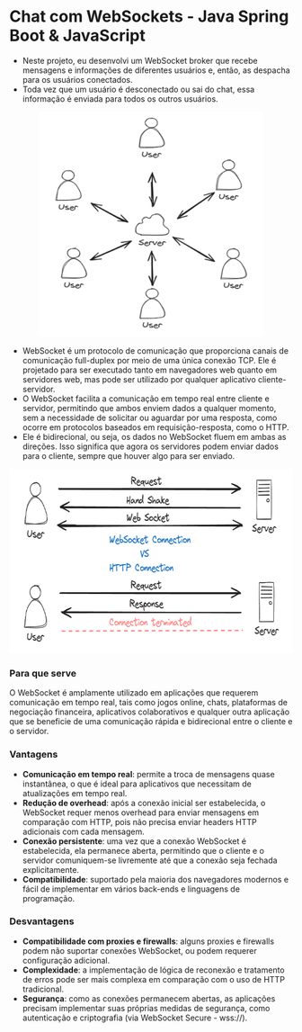 # Chat com WebSockets - Java Spring Boot & JavaScript

- Neste projeto, eu desenvolvi um WebSocket broker que recebe mensagens e informações de diferentes usuários e, então, as despacha para os usuários conectados.
- Toda vez que um usuário é desconectado ou sai do chat, essa informação é enviada para todos os outros usuários.

<p align="center">
  <img src="img.png" width="400" height="400" >
</p>

- WebSocket é um protocolo de comunicação que proporciona canais de comunicação full-duplex por meio de uma única conexão TCP. Ele é projetado para ser executado tanto em navegadores web quanto em servidores web, mas pode ser utilizado por qualquer aplicativo cliente-servidor.
- O WebSocket facilita a comunicação em tempo real entre cliente e servidor, permitindo que ambos enviem dados a qualquer momento, sem a necessidade de solicitar ou aguardar por uma resposta, como ocorre em protocolos baseados em requisição-resposta, como o HTTP.
- Ele é bidirecional, ou seja, os dados no WebSocket fluem em ambas as direções. Isso significa que agora os servidores podem enviar dados para o cliente, sempre que houver algo para ser enviado.

<p align="center">
  <img src="2.png" width="736" height="328" >
</p>

### Para que serve

O WebSocket é amplamente utilizado em aplicações que requerem comunicação em tempo real, tais como jogos online, chats, plataformas de negociação financeira, aplicativos colaborativos e qualquer outra aplicação que se beneficie de uma comunicação rápida e bidirecional entre o cliente e o servidor.

### Vantagens

- **Comunicação em tempo real**: permite a troca de mensagens quase instantânea, o que é ideal para aplicativos que
  necessitam de atualizações em tempo real.
- **Redução de overhead**: após a conexão inicial ser estabelecida, o WebSocket requer menos overhead para enviar
  mensagens em comparação com HTTP, pois não precisa enviar headers HTTP adicionais com cada mensagem.
- **Conexão persistente**: uma vez que a conexão WebSocket é estabelecida, ela permanece aberta, permitindo que o
  cliente e o servidor comuniquem-se livremente até que a conexão seja fechada explicitamente.
- **Compatibilidade**: suportado pela maioria dos navegadores modernos e fácil de implementar em vários back-ends e
  linguagens de programação.

### Desvantagens

- **Compatibilidade com proxies e firewalls**: alguns proxies e firewalls podem não suportar conexões WebSocket, ou
  podem requerer configuração adicional.
- **Complexidade**: a implementação de lógica de reconexão e tratamento de erros pode ser mais complexa em comparação
  com o uso de HTTP tradicional.
- **Segurança**: como as conexões permanecem abertas, as aplicações precisam implementar suas próprias medidas de
  segurança, como autenticação e criptografia (via WebSocket Secure - wss://).
